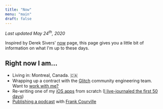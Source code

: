 ```yaml
---
title: "Now"
menu: "main"
draft: false
---
```


_Last updated May 24<sup>th</sup>, 2020_

Inspired by Derek Sivers' [now](https://sivers.org/nowff) page, this page gives you a little bit of information on what I'm up to these days.

## Right now I am…

- Living in: Montreal, Canada. 🇨🇦
- Wrapping up a contract with the [Glitch](https://glitch.com) community engineering team. Want to [work with me?](/work-with-me)
- Re-writing one of my [iOS apps](https://droppedbits.com/apps/per) from scratch ([I live-journaled the first 50 days](/tags/per-rewrite-diary/))
- [Publishing a podcast](https://www.makebeforebreak.com) with [Frank Courville](https://ioscoachfrank.com/)
